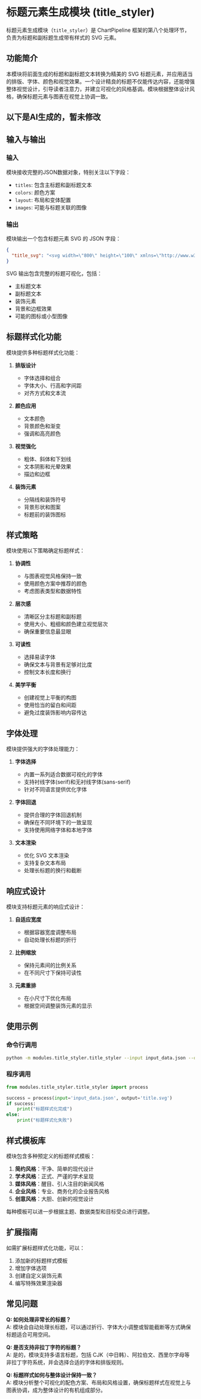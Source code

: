# 标题元素生成模块 (title_styler)

标题元素生成模块（`title_styler`）是 ChartPipeline 框架的第八个处理环节，负责为标题和副标题生成带有样式的 SVG 元素。

## 功能简介

本模块将前面生成的标题和副标题文本转换为精美的 SVG 标题元素，并应用适当的排版、字体、颜色和视觉效果。一个设计精良的标题不仅能传达内容，还能增强整体视觉设计，引导读者注意力，并建立可视化的风格基调。模块根据整体设计风格，确保标题元素与图表在视觉上协调一致。

## 以下是AI生成的，暂未修改

## 输入与输出

### 输入

模块接收完整的JSON数据对象，特别关注以下字段：

- `titles`: 包含主标题和副标题文本
- `colors`: 颜色方案
- `layout`: 布局和变体配置
- `images`: 可能与标题关联的图像

### 输出

模块输出一个包含标题元素 SVG 的 JSON 字段：

```json
{
  "title_svg": "<svg width=\"800\" height=\"100\" xmlns=\"http://www.w3.org/2000/svg\">...</svg>"
}
```

SVG 输出包含完整的标题可视化，包括：

- 主标题文本
- 副标题文本
- 装饰元素
- 背景和边框效果
- 可能的图标或小型图像

## 标题样式化功能

模块提供多种标题样式化功能：

1. **排版设计**
   - 字体选择和组合
   - 字体大小、行高和字间距
   - 对齐方式和文本流

2. **颜色应用**
   - 文本颜色
   - 背景颜色和渐变
   - 强调和高亮颜色

3. **视觉强化**
   - 粗体、斜体和下划线
   - 文本阴影和光晕效果
   - 描边和边框

4. **装饰元素**
   - 分隔线和装饰符号
   - 背景形状和图案
   - 标题前的装饰图标

## 样式策略

模块使用以下策略确定标题样式：

1. **协调性**
   - 与图表视觉风格保持一致
   - 使用颜色方案中推荐的颜色
   - 考虑图表类型和数据特性

2. **层次感**
   - 清晰区分主标题和副标题
   - 使用大小、粗细和颜色建立视觉层次
   - 确保重要信息最显眼

3. **可读性**
   - 选择易读字体
   - 确保文本与背景有足够对比度
   - 控制文本长度和换行

4. **美学平衡**
   - 创建视觉上平衡的构图
   - 使用恰当的留白和间距
   - 避免过度装饰影响内容传达

## 字体处理

模块提供强大的字体处理能力：

1. **字体选择**
   - 内置一系列适合数据可视化的字体
   - 支持衬线字体(serif)和无衬线字体(sans-serif)
   - 针对不同语言提供优化字体

2. **字体回退**
   - 提供合理的字体回退机制
   - 确保在不同环境下的一致呈现
   - 支持使用网络字体和本地字体

3. **文本渲染**
   - 优化 SVG 文本渲染
   - 支持复杂文本布局
   - 处理长标题的换行和截断

## 响应式设计

模块支持标题元素的响应式设计：

1. **自适应宽度**
   - 根据容器宽度调整布局
   - 自动处理长标题的折行

2. **比例缩放**
   - 保持元素间的比例关系
   - 在不同尺寸下保持可读性

3. **元素重排**
   - 在小尺寸下优化布局
   - 根据空间调整装饰元素的显示

## 使用示例

### 命令行调用

```bash
python -m modules.title_styler.title_styler --input input_data.json --output title.svg
```

### 程序调用

```python
from modules.title_styler.title_styler import process

success = process(input='input_data.json', output='title.svg')
if success:
    print("标题样式化完成")
else:
    print("标题样式化失败")
```

## 样式模板库

模块包含多种预定义的标题样式模板：

1. **简约风格**：干净、简单的现代设计
2. **学术风格**：正式、严谨的学术呈现
3. **媒体风格**：醒目、引人注目的新闻风格
4. **企业风格**：专业、商务化的企业报告风格
5. **创意风格**：大胆、创新的视觉设计

每种模板可以进一步根据主题、数据类型和目标受众进行调整。

## 扩展指南

如需扩展标题样式化功能，可以：

1. 添加新的标题样式模板
2. 增加字体选项
3. 创建自定义装饰元素
4. 编写特殊效果渲染器

## 常见问题

**Q: 如何处理非常长的标题？**  
A: 模块会自动处理长标题，可以通过折行、字体大小调整或智能截断等方式确保标题适合可用空间。

**Q: 是否支持非拉丁字符的标题？**  
A: 是的，模块支持多语言标题，包括 CJK（中日韩）、阿拉伯文、西里尔字母等非拉丁字符系统，并会选择合适的字体和排版规则。

**Q: 标题样式如何与整体设计保持一致？**  
A: 模块分析整个可视化的配色方案、布局和风格设置，确保标题样式在视觉上与图表协调，成为整体设计的有机组成部分。 